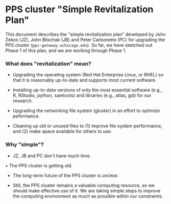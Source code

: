 # PPS cluster "Simple Revitalization Plan"
 
This document describes the "simple revitalization plan" developed by
John Zekos (JZ), John Blischak (JB) and Peter Carbonetto (PC) for
upgrading the PPS cluster (`pps-gateway.uchicago.edu`). So far, we
have sketched out Phase 1 of this plan, and we are working through
Phase 1.

### What does "revitalization" mean?

+ Upgrading the operating system (Red Hat Enterprise Linux, or RHEL)
so that it is reasonably up-to-date and supports most current
software.

+ Installing up-to-date versions of only the most essential software
(e.g., R, RStudio, python, samtools) and libraries (e.g., atlas, gsl)
for our research.

+ Upgrading the networking file system (gluster) in an effort to
optimize peformance.

+ Cleaning up old or unused files to (1) improve file system
performance, and (2) make space available for others to use.

### Why "simple"?

+ JZ, JB and PC don't have much time.

• The PPS cluster is getting old.

+ The long-term future of the PPS cluster is unclear.

+ Still, the PPS cluster remains a valuable computing resource, so we
should make effective use of it. We are taking simple steps to improve
the computing environment as much as possible within our constraints.

